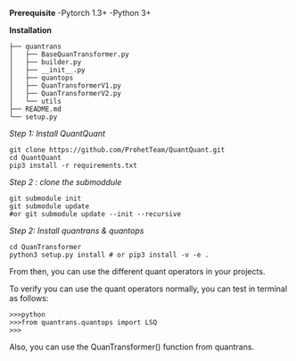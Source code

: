

**Prerequisite**
-Pytorch 1.3+
-Python 3+


**Installation**

```shell
├── quantrans
│   ├── BaseQuanTransformer.py
│   ├── builder.py
│   ├── __init__.py
│   ├── quantops
│   ├── QuanTransformerV1.py
│   ├── QuanTransformerV2.py
│   └── utils
├── README.md
└── setup.py
```



*Step 1: Install QuantQuant*
```shell
git clone https://github.com/ProhetTeam/QuantQuant.git
cd QuantQuant
pip3 install -r requirements.txt
```

*Step 2 : clone the submoddule*
```shell
git submodule init 
git submodule update 
#or git submodule update --init --recursive 

```

*Step 2: Install quantrans & quantops*
```shell
cd QuanTransformer
python3 setup.py install # or pip3 install -v -e . 
```
From then, you can use the different quant operators in your projects.

To verify you can use the quant operators normally, you can test in terminal as follows:
```shell
>>>python
>>>from quantrans.quantops import LSQ
>>>
```
Also, you can use the QuanTransformer() function from quantrans. 
